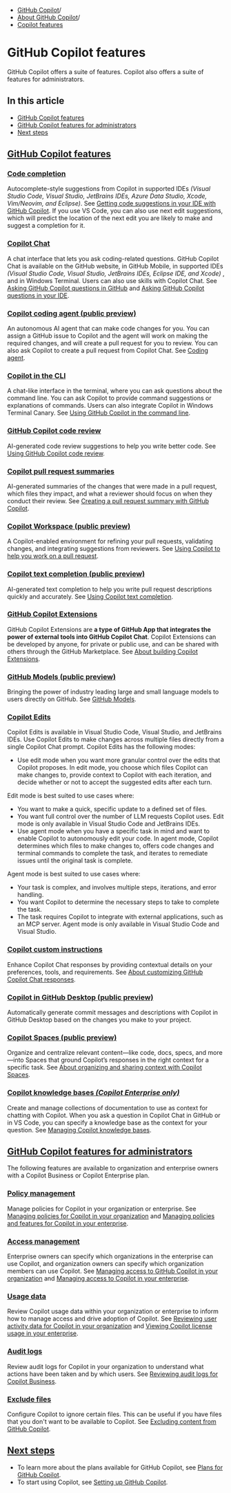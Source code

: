   * [GitHub Copilot](https://docs.github.com/en/copilot "GitHub Copilot")/
  * [About GitHub Copilot](https://docs.github.com/en/copilot/about-github-copilot "About GitHub Copilot")/
  * [Copilot features](https://docs.github.com/en/copilot/about-github-copilot/github-copilot-features "Copilot features")


# GitHub Copilot features
GitHub Copilot offers a suite of features. Copilot also offers a suite of features for administrators.
## In this article
  * [GitHub Copilot features](https://docs.github.com/en/copilot/about-github-copilot/github-copilot-features#github-copilot-features)
  * [GitHub Copilot features for administrators](https://docs.github.com/en/copilot/about-github-copilot/github-copilot-features#github-copilot-features-for-administrators)
  * [Next steps](https://docs.github.com/en/copilot/about-github-copilot/github-copilot-features#next-steps)


## [GitHub Copilot features](https://docs.github.com/en/copilot/about-github-copilot/github-copilot-features#github-copilot-features)
### [Code completion](https://docs.github.com/en/copilot/about-github-copilot/github-copilot-features#code-completion)
Autocomplete-style suggestions from Copilot in supported IDEs _(Visual Studio Code, Visual Studio, JetBrains IDEs, Azure Data Studio, Xcode, Vim/Neovim, and Eclipse)_. See [Getting code suggestions in your IDE with GitHub Copilot](https://docs.github.com/en/copilot/using-github-copilot/getting-code-suggestions-in-your-ide-with-github-copilot).
If you use VS Code, you can also use next edit suggestions, which will predict the location of the next edit you are likely to make and suggest a completion for it.
### [Copilot Chat](https://docs.github.com/en/copilot/about-github-copilot/github-copilot-features#copilot-chat)
A chat interface that lets you ask coding-related questions. GitHub Copilot Chat is available on the GitHub website, in GitHub Mobile, in supported IDEs _(Visual Studio Code, Visual Studio, JetBrains IDEs, Eclipse IDE, and Xcode)_ , and in Windows Terminal. Users can also use skills with Copilot Chat. See [Asking GitHub Copilot questions in GitHub](https://docs.github.com/en/copilot/using-github-copilot/asking-github-copilot-questions-in-github) and [Asking GitHub Copilot questions in your IDE](https://docs.github.com/en/copilot/using-github-copilot/asking-github-copilot-questions-in-your-ide).
### [Copilot coding agent (public preview)](https://docs.github.com/en/copilot/about-github-copilot/github-copilot-features#copilot-coding-agent-public-preview)
An autonomous AI agent that can make code changes for you. You can assign a GitHub issue to Copilot and the agent will work on making the required changes, and will create a pull request for you to review. You can also ask Copilot to create a pull request from Copilot Chat. See [Coding agent](https://docs.github.com/en/copilot/using-github-copilot/coding-agent).
### [Copilot in the CLI](https://docs.github.com/en/copilot/about-github-copilot/github-copilot-features#copilot-in-the-cli)
A chat-like interface in the terminal, where you can ask questions about the command line. You can ask Copilot to provide command suggestions or explanations of commands. Users can also integrate Copilot in Windows Terminal Canary. See [Using GitHub Copilot in the command line](https://docs.github.com/en/copilot/using-github-copilot/using-github-copilot-in-the-command-line).
### [GitHub Copilot code review](https://docs.github.com/en/copilot/about-github-copilot/github-copilot-features#github-copilot-code-review)
AI-generated code review suggestions to help you write better code. See [Using GitHub Copilot code review](https://docs.github.com/en/copilot/using-github-copilot/code-review/using-copilot-code-review).
### [Copilot pull request summaries](https://docs.github.com/en/copilot/about-github-copilot/github-copilot-features#copilot-pull-request-summaries)
AI-generated summaries of the changes that were made in a pull request, which files they impact, and what a reviewer should focus on when they conduct their review. See [Creating a pull request summary with GitHub Copilot](https://docs.github.com/en/copilot/using-github-copilot/using-github-copilot-for-pull-requests/creating-a-pull-request-summary-with-github-copilot).
### [Copilot Workspace (public preview)](https://docs.github.com/en/copilot/about-github-copilot/github-copilot-features#copilot-workspace-public-preview)
A Copilot-enabled environment for refining your pull requests, validating changes, and integrating suggestions from reviewers. See [Using Copilot to help you work on a pull request](https://docs.github.com/en/copilot/using-github-copilot/using-github-copilot-for-pull-requests/using-copilot-to-help-you-work-on-a-pull-request).
### [Copilot text completion (public preview)](https://docs.github.com/en/copilot/about-github-copilot/github-copilot-features#copilot-text-completion-public-preview)
AI-generated text completion to help you write pull request descriptions quickly and accurately. See [Using Copilot text completion](https://docs.github.com/en/copilot/using-github-copilot/using-copilot-text-completion).
### [GitHub Copilot Extensions](https://docs.github.com/en/copilot/about-github-copilot/github-copilot-features#github-copilot-extensions)
GitHub Copilot Extensions are **a type of GitHub App that integrates the power of external tools into GitHub Copilot Chat**. Copilot Extensions can be developed by anyone, for private or public use, and can be shared with others through the GitHub Marketplace. See [About building Copilot Extensions](https://docs.github.com/en/copilot/building-copilot-extensions/about-building-copilot-extensions).
### [GitHub Models (public preview)](https://docs.github.com/en/copilot/about-github-copilot/github-copilot-features#github-models-public-preview)
Bringing the power of industry leading large and small language models to users directly on GitHub. See [GitHub Models](https://docs.github.com/en/github-models).
### [Copilot Edits](https://docs.github.com/en/copilot/about-github-copilot/github-copilot-features#copilot-edits)
Copilot Edits is available in Visual Studio Code, Visual Studio, and JetBrains IDEs. Use Copilot Edits to make changes across multiple files directly from a single Copilot Chat prompt. Copilot Edits has the following modes:
  * Use edit mode when you want more granular control over the edits that Copilot proposes. In edit mode, you choose which files Copilot can make changes to, provide context to Copilot with each iteration, and decide whether or not to accept the suggested edits after each turn.


Edit mode is best suited to use cases where:
  * You want to make a quick, specific update to a defined set of files.
  * You want full control over the number of LLM requests Copilot uses. Edit mode is only available in Visual Studio Code and JetBrains IDEs.
  * Use agent mode when you have a specific task in mind and want to enable Copilot to autonomously edit your code. In agent mode, Copilot determines which files to make changes to, offers code changes and terminal commands to complete the task, and iterates to remediate issues until the original task is complete.


Agent mode is best suited to use cases where:
  * Your task is complex, and involves multiple steps, iterations, and error handling.
  * You want Copilot to determine the necessary steps to take to complete the task.
  * The task requires Copilot to integrate with external applications, such as an MCP server. Agent mode is only available in Visual Studio Code and Visual Studio.


### [Copilot custom instructions](https://docs.github.com/en/copilot/about-github-copilot/github-copilot-features#copilot-custom-instructions)
Enhance Copilot Chat responses by providing contextual details on your preferences, tools, and requirements. See [About customizing GitHub Copilot Chat responses](https://docs.github.com/en/copilot/customizing-copilot/about-customizing-github-copilot-chat-responses).
### [Copilot in GitHub Desktop (public preview)](https://docs.github.com/en/copilot/about-github-copilot/github-copilot-features#copilot-in-github-desktop-public-preview)
Automatically generate commit messages and descriptions with Copilot in GitHub Desktop based on the changes you make to your project.
### [Copilot Spaces (public preview)](https://docs.github.com/en/copilot/about-github-copilot/github-copilot-features#copilot-spaces-public-preview)
Organize and centralize relevant content—like code, docs, specs, and more—into Spaces that ground Copilot’s responses in the right context for a specific task. See [About organizing and sharing context with Copilot Spaces](https://docs.github.com/en/copilot/using-github-copilot/copilot-spaces/about-organizing-and-sharing-context-with-copilot-spaces).
### [Copilot knowledge bases _(Copilot Enterprise only)_](https://docs.github.com/en/copilot/about-github-copilot/github-copilot-features#copilot-knowledge-bases-copilot-enterprise-only)
Create and manage collections of documentation to use as context for chatting with Copilot. When you ask a question in Copilot Chat in GitHub or in VS Code, you can specify a knowledge base as the context for your question. See [Managing Copilot knowledge bases](https://docs.github.com/en/copilot/customizing-copilot/managing-copilot-knowledge-bases).
## [GitHub Copilot features for administrators](https://docs.github.com/en/copilot/about-github-copilot/github-copilot-features#github-copilot-features-for-administrators)
The following features are available to organization and enterprise owners with a Copilot Business or Copilot Enterprise plan.
### [Policy management](https://docs.github.com/en/copilot/about-github-copilot/github-copilot-features#policy-management)
Manage policies for Copilot in your organization or enterprise. See [Managing policies for Copilot in your organization](https://docs.github.com/en/copilot/managing-copilot/managing-github-copilot-in-your-organization/setting-policies-for-copilot-in-your-organization/managing-policies-for-copilot-in-your-organization) and [Managing policies and features for Copilot in your enterprise](https://docs.github.com/en/copilot/managing-copilot/managing-copilot-for-your-enterprise/managing-policies-and-features-for-copilot-in-your-enterprise).
### [Access management](https://docs.github.com/en/copilot/about-github-copilot/github-copilot-features#access-management)
Enterprise owners can specify which organizations in the enterprise can use Copilot, and organization owners can specify which organization members can use Copilot. See [Managing access to GitHub Copilot in your organization](https://docs.github.com/en/copilot/managing-copilot/managing-github-copilot-in-your-organization/managing-access-to-github-copilot-in-your-organization) and [Managing access to Copilot in your enterprise](https://docs.github.com/en/copilot/managing-copilot/managing-copilot-for-your-enterprise/managing-access-to-copilot-in-your-enterprise).
### [Usage data](https://docs.github.com/en/copilot/about-github-copilot/github-copilot-features#usage-data)
Review Copilot usage data within your organization or enterprise to inform how to manage access and drive adoption of Copilot. See [Reviewing user activity data for Copilot in your organization](https://docs.github.com/en/copilot/managing-copilot/managing-github-copilot-in-your-organization/reviewing-activity-related-to-github-copilot-in-your-organization/reviewing-user-activity-data-for-copilot-in-your-organization) and [Viewing Copilot license usage in your enterprise](https://docs.github.com/en/copilot/managing-copilot/managing-copilot-for-your-enterprise/managing-access-to-copilot-in-your-enterprise/viewing-copilot-license-usage-in-your-enterprise).
### [Audit logs](https://docs.github.com/en/copilot/about-github-copilot/github-copilot-features#audit-logs)
Review audit logs for Copilot in your organization to understand what actions have been taken and by which users. See [Reviewing audit logs for Copilot Business](https://docs.github.com/en/copilot/managing-copilot/managing-github-copilot-in-your-organization/reviewing-activity-related-to-github-copilot-in-your-organization/reviewing-audit-logs-for-copilot-business).
### [Exclude files](https://docs.github.com/en/copilot/about-github-copilot/github-copilot-features#exclude-files)
Configure Copilot to ignore certain files. This can be useful if you have files that you don't want to be available to Copilot. See [Excluding content from GitHub Copilot](https://docs.github.com/en/copilot/managing-copilot/managing-github-copilot-in-your-organization/setting-policies-for-copilot-in-your-organization/excluding-content-from-github-copilot).
## [Next steps](https://docs.github.com/en/copilot/about-github-copilot/github-copilot-features#next-steps)
  * To learn more about the plans available for GitHub Copilot, see [Plans for GitHub Copilot](https://docs.github.com/en/copilot/about-github-copilot/subscription-plans-for-github-copilot).
  * To start using Copilot, see [Setting up GitHub Copilot](https://docs.github.com/en/copilot/setting-up-github-copilot).


